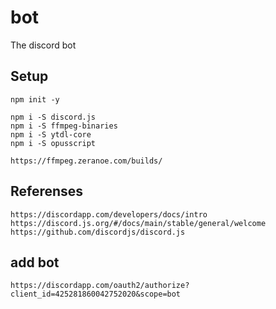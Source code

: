 # bot
The discord bot

## Setup
```
npm init -y
```
```
npm i -S discord.js
npm i -S ffmpeg-binaries
npm i -S ytdl-core
npm i -S opusscript
```
```
https://ffmpeg.zeranoe.com/builds/
```

## Referenses
```
https://discordapp.com/developers/docs/intro
https://discord.js.org/#/docs/main/stable/general/welcome
https://github.com/discordjs/discord.js
```

## add bot
```
https://discordapp.com/oauth2/authorize?client_id=425281860042752020&scope=bot
```
